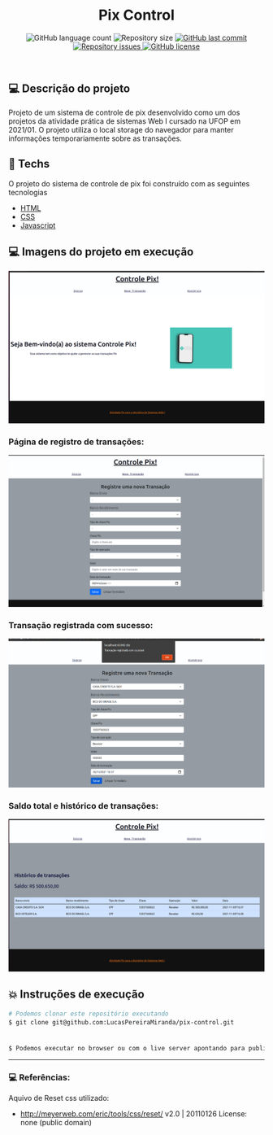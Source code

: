 <h1 align="center">
  <br/>
  Pix Control
</h1>

<p align="center">
  <img alt="GitHub language count" src="https://img.shields.io/github/languages/count/LucasPereiraMiranda/pix-control">

  <img alt="Repository size" src="https://img.shields.io/github/repo-size/LucasPereiraMiranda/pix-control">
  
  <a href="https://github.com/LucasPereiraMiranda/pix-control/commits/master">
    <img alt="GitHub last commit" src="https://img.shields.io/github/last-commit/LucasPereiraMiranda/pix-control">
  </a>

  <a href="https://github.com/LucasPereiraMiranda/pix-control/issues">
    <img alt="Repository issues" src="https://img.shields.io/github/issues/LucasPereiraMiranda/pix-control">
  </a>

  <a href="https://github.com/LucasPereiraMiranda/pix-control/issues">
    <img alt="GitHub license" src="https://img.shields.io/github/license/LucasPereiraMiranda/pix-control">
  </a>
</p>

<br>

## 💻 Descrição do projeto

Projeto de um sistema de controle de pix desenvolvido como um dos projetos da atividade prática de sistemas Web I cursado na UFOP em 2021/01.
O projeto utiliza o local storage do navegador para manter informações temporariamente sobre as transações.

## 🚀 Techs

O projeto do sistema de controle de pix foi construído com as seguintes tecnologias

- [HTML](https://developer.mozilla.org/en-US/docs/Web/HTML)
- [CSS](https://developer.mozilla.org/en-US/docs/Web/CSS)
- [Javascript](https://developer.mozilla.org/en-US/docs/Web/JavaScript)

## 💻 Imagens do projeto em execução

![alt text](.github/welcome.png)

### Página de registro de transações:

![alt text](.github/register.png)

### Transação registrada com sucesso:

![alt text](.github/success.png)

### Saldo total e histórico de transações:

![alt text](.github/table.png)

## :boom: Instruções de execução

```bash
# Podemos clonar este repositório executando
$ git clone git@github.com:LucasPereiraMiranda/pix-control.git


$ Podemos executar no browser ou com o live server apontando para public/index.html

```

---

### 💻 Referências:

Aquivo de Reset css utilizado:

- http://meyerweb.com/eric/tools/css/reset/
  v2.0 | 20110126
  License: none (public domain)
